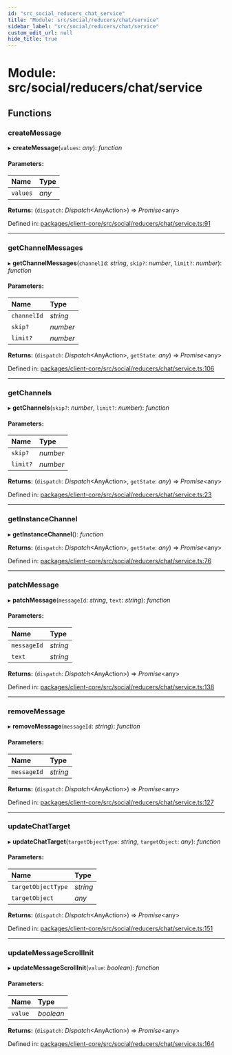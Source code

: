 ```yaml
---
id: "src_social_reducers_chat_service"
title: "Module: src/social/reducers/chat/service"
sidebar_label: "src/social/reducers/chat/service"
custom_edit_url: null
hide_title: true
---
```


# Module: src/social/reducers/chat/service

## Functions

### createMessage

▸ **createMessage**(`values`: *any*): *function*

#### Parameters:

| Name | Type |
| :------ | :------ |
| `values` | *any* |

**Returns:** (`dispatch`: *Dispatch*<AnyAction\>) => *Promise*<any\>

Defined in: [packages/client-core/src/social/reducers/chat/service.ts:91](https://github.com/xr3ngine/xr3ngine/blob/2d83606b6/packages/client-core/src/social/reducers/chat/service.ts#L91)

___

### getChannelMessages

▸ **getChannelMessages**(`channelId`: *string*, `skip?`: *number*, `limit?`: *number*): *function*

#### Parameters:

| Name | Type |
| :------ | :------ |
| `channelId` | *string* |
| `skip?` | *number* |
| `limit?` | *number* |

**Returns:** (`dispatch`: *Dispatch*<AnyAction\>, `getState`: *any*) => *Promise*<any\>

Defined in: [packages/client-core/src/social/reducers/chat/service.ts:106](https://github.com/xr3ngine/xr3ngine/blob/2d83606b6/packages/client-core/src/social/reducers/chat/service.ts#L106)

___

### getChannels

▸ **getChannels**(`skip?`: *number*, `limit?`: *number*): *function*

#### Parameters:

| Name | Type |
| :------ | :------ |
| `skip?` | *number* |
| `limit?` | *number* |

**Returns:** (`dispatch`: *Dispatch*<AnyAction\>, `getState`: *any*) => *Promise*<any\>

Defined in: [packages/client-core/src/social/reducers/chat/service.ts:23](https://github.com/xr3ngine/xr3ngine/blob/2d83606b6/packages/client-core/src/social/reducers/chat/service.ts#L23)

___

### getInstanceChannel

▸ **getInstanceChannel**(): *function*

**Returns:** (`dispatch`: *Dispatch*<AnyAction\>, `getState`: *any*) => *Promise*<any\>

Defined in: [packages/client-core/src/social/reducers/chat/service.ts:76](https://github.com/xr3ngine/xr3ngine/blob/2d83606b6/packages/client-core/src/social/reducers/chat/service.ts#L76)

___

### patchMessage

▸ **patchMessage**(`messageId`: *string*, `text`: *string*): *function*

#### Parameters:

| Name | Type |
| :------ | :------ |
| `messageId` | *string* |
| `text` | *string* |

**Returns:** (`dispatch`: *Dispatch*<AnyAction\>) => *Promise*<any\>

Defined in: [packages/client-core/src/social/reducers/chat/service.ts:138](https://github.com/xr3ngine/xr3ngine/blob/2d83606b6/packages/client-core/src/social/reducers/chat/service.ts#L138)

___

### removeMessage

▸ **removeMessage**(`messageId`: *string*): *function*

#### Parameters:

| Name | Type |
| :------ | :------ |
| `messageId` | *string* |

**Returns:** (`dispatch`: *Dispatch*<AnyAction\>) => *Promise*<any\>

Defined in: [packages/client-core/src/social/reducers/chat/service.ts:127](https://github.com/xr3ngine/xr3ngine/blob/2d83606b6/packages/client-core/src/social/reducers/chat/service.ts#L127)

___

### updateChatTarget

▸ **updateChatTarget**(`targetObjectType`: *string*, `targetObject`: *any*): *function*

#### Parameters:

| Name | Type |
| :------ | :------ |
| `targetObjectType` | *string* |
| `targetObject` | *any* |

**Returns:** (`dispatch`: *Dispatch*<AnyAction\>) => *Promise*<any\>

Defined in: [packages/client-core/src/social/reducers/chat/service.ts:151](https://github.com/xr3ngine/xr3ngine/blob/2d83606b6/packages/client-core/src/social/reducers/chat/service.ts#L151)

___

### updateMessageScrollInit

▸ **updateMessageScrollInit**(`value`: *boolean*): *function*

#### Parameters:

| Name | Type |
| :------ | :------ |
| `value` | *boolean* |

**Returns:** (`dispatch`: *Dispatch*<AnyAction\>) => *Promise*<any\>

Defined in: [packages/client-core/src/social/reducers/chat/service.ts:164](https://github.com/xr3ngine/xr3ngine/blob/2d83606b6/packages/client-core/src/social/reducers/chat/service.ts#L164)

